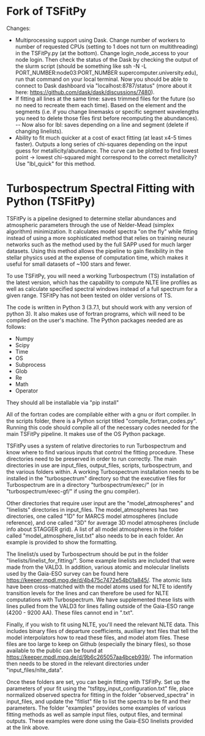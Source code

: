 # Fork of TSFitPy

Changes:
- Multiprocessing support using Dask. Change number of workers to number of requested CPUs (setting to 1 does not turn on multithreading) in the TSFitPy.py (at the bottom). Change login_node_access to your node login. Then check the status of the Dask by checking the output of the slurm script (should be something like ssh -N -L PORT_NUMBER:node03:PORT_NUMBER supercomputer.university.edu), run that command on your local terminal. Now you should be able to connect to Dask dashboard via "localhost:8787/status" (more about it here: https://github.com/dask/dask/discussions/7480).
- If fitting all lines at the same time: saves trimmed files for the future (so no need to recreate them each time). Based on the element and the segments (i.e. if you change linemasks or specific segment wavelengths you need to delete those files first before recomputing the abundances).
-- Now also for lbl: saves depending on a line and segment (delete if changing linelists).
- Ability to fit much quicker at a cost of exact fitting (at least x4-5 times faster). Outputs a long series of chi-squares depending on the input guess for metallicity/abundance. The curve can be plotted to find lowest point -> lowest chi-squared might correspond to the correct metallicity? Use "lbl_quick" for this method.


# Turbospectrum Spectral Fitting with Python (TSFitPy)
<!--# AKA PODRACES (Pipeline for the Objective Determination of Realistically Accurate Characteristics and Elements of Stars)-->

TSFitPy is a pipeline designed to determine stellar abundances and atmospheric parameters through the use of Nelder-Mead (simplex algorithm) minimization. It calculates model spectra "on the fly" while fitting instead of using a more sophisticated method that relies on training neural networks such as the method used by the full SAPP used for much larger datasets. Using this method allows the pipeline to gain flexibility in the stellar physics used at the expense of computation time, which makes it useful for small datasets of ~100 stars and fewer.

To use TSFitPy, you will need a working Turbospectrum (TS) installation of the latest version, which has the capability to compute NLTE line profiles as well as calculate specified spectral windows instead of a full spectrum for a given range. TSFitPy has not been tested on older versions of TS.

The code is written in Python 3 (3.7.1, but should work with any version of python 3). It also makes use of fortran programs, which will need to be compiled on the 
user's machine. The Python packages needed are as follows:
- Numpy
- Scipy
- Time
- OS
- Subprocess
- Glob
- Re
- Math
- Operator

They should all be installable via "pip install"

All of the fortran codes are compilable either with a gnu or ifort compiler. In the scripts folder, there is a Python script titled "compile_fortran_codes.py". Running this code should compile all of the necessary codes needed for the main TSFitPy pipeline. It makes use of the OS Python package.

TSFitPy uses a system of relative directories to run Turbospectrum and know where to find various inputs that control the fitting procedure. These directories need to be preserved in order to run correctly. The main directories in use are input_files, output_files, scripts, turbospectrum, and the various folders within. A working Turbospectrum installation needs to be installed in the "turbospectrum" directory so that the executive files for Turbospectrum are in a directory "turbospectrum/exec/" (or in "turbospectrum/exec-gf/" if using the gnu compiler).

Other directories that require user input are the "model_atmospheres" and "linelists" directories in input_files. The model_atmospheres has two directories, one called "1D" for MARCS model atmospheres (include reference), and one called "3D" for average 3D model atmospheres (include info about STAGGER grid). A list of all model atmospheres in the folder called "model_atmosphere_list.txt" also needs to be in each folder. An example is provided to show the formatting.

The linelist/s used by Turbospectrum should be put in the folder "linelists/linelist_for_fitting/". Some example linelists are included that were made from the VALD3. In addition, various atomic and molecular linelists used by the Gaia-ESO survey can be found here https://keeper.mpdl.mpg.de/d/4b475c7472e54b01a845/. The atomic lists have been cross-matched with the model atoms used for NLTE to identify transition levels for the lines and can therefore be used for NLTE computations with Turbospectrum. We have supplemented these lists with lines pulled from the VALD3 for lines falling outside of the Gaia-ESO range (4200 - 9200 AA). These files cannot end in ".txt".

Finally, if you wish to fit using NLTE, you'll need the relevant NLTE data. This includes binary files of departure coefficients, auxiliary text files that tell the model interpolators how to read these files, and model atom files. These files are too large to keep on Github (especially the binary files), so those available to the public can be found at https://keeper.mpdl.mpg.de/d/9b6c265057aa4bceb939/. The information then needs to be stored in the relevant directories under "input_files/nlte_data".

Once these folders are set, you can begin fitting with TSFitPy. Set up the parameters of your fit using the "tsfitpy_input_configuration.txt" file, place normalized observed spectra for fitting in the folder "observed_spectra" in input_files, and update the "fitlist" file to list the spectra to be fit and their parameters. The folder "examples" provides some examples of various fitting methods as well as sample input files, output files, and terminal outputs. These examples were done using the Gaia-ESO linelists provided at the link above.
